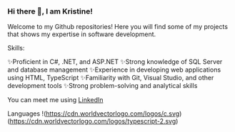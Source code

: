 ### Hi there 👋, I am Kristine!

Welcome to my Github repositories! 
Here you will find some of my projects that shows my expertise in software development.

Skills:

✨Proficient in C#, .NET, and ASP.NET
✨Strong knowledge of SQL Server and database management
✨Experience in developing web applications using HTML, TypeScript
✨Familiarity with Git, Visual Studio, and other development tools
✨Strong problem-solving and analytical skills

You can meet me using [LinkedIn](https://www.linkedin.com/in/kristine-kempe/) 

Languages
!(https://cdn.worldvectorlogo.com/logos/c.svg)(https://cdn.worldvectorlogo.com/logos/typescript-2.svg)



<!--
**KristineKem/KristineKem** is a ✨ _special_ ✨ repository because its `README.md` (this file) appears on your GitHub profile.

Here are some ideas to get you started:

- 🔭 I’m currently working on ...
- 🌱 I’m currently learning ...
- 👯 I’m looking to collaborate on ...
- 🤔 I’m looking for help with ...
- 💬 Ask me about ...
- 📫 How to reach me: ...
- 😄 Pronouns: ...
- ⚡ Fun fact: ...
-->
